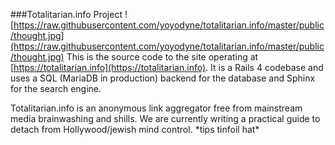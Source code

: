 ###Totalitarian.info Project
![https://raw.githubusercontent.com/yoyodyne/totalitarian.info/master/public/thought.jpg](https://raw.githubusercontent.com/yoyodyne/totalitarian.info/master/public/thought.jpg)
This is the source code to the site operating at
[https://totalitarian.info](https://totalitarian.info).  It is a Rails 4 codebase and uses a
SQL (MariaDB in production) backend for the database and Sphinx for the search
engine.

Totalitarian.info is an anonymous link aggregator free from mainstream media brainwashing and shills. We are currently writing a practical guide to detach from Hollywood/jewish mind control. \*tips tinfoil hat\*


